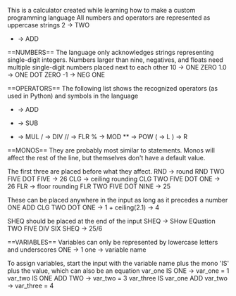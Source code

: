 This is a calculator created while learning how to make a custom programming language
All numbers and operators are represented as uppercase strings
  2 -> TWO
  + -> ADD

==NUMBERS==
The language only acknowledges strings representing single-digit integers. Numbers larger
than nine, negatives, and floats need multiple single-digit numbers placed next to each other
  10   -> ONE ZERO
  1.0  -> ONE DOT ZERO
  -1   -> NEG ONE

==OPERATORS==
The following list shows the recognized operators (as used in Python) and symbols in the language
  +   ->  ADD
  -   ->  SUB
  *   ->  MUL
  /   ->  DIV
  //  ->  FLR
  %   ->  MOD
  **  ->  POW
  (   ->  L
  )   ->  R

==MONOS==
They are probably most similar to statements. Monos will affect the rest of the line, but themselves
don't have a default value.

The first three are placed before what they affect.
  RND   -> round              RND TWO FIVE DOT FIVE -> 26
  CLG   -> ceiling rounding   CLG TWO FIVE DOT ONE  -> 26
  FLR   -> floor rounding     FLR TWO FIVE DOT NINE -> 25

  These can be placed anywhere in the input as long as it precedes a number
  ONE ADD CLG TWO DOT ONE -> 1 + ceiling(2.1) -> 4

  SHEQ should be placed at the end of the input
  SHEQ  -> SHow EQuation      TWO FIVE DIV SIX SHEQ -> 25/6

==VARIABLES==
Variables can only be represented by lowercase letters and underscores
  ONE -> 1
  one -> variable name

To assign variables, start the input with the variable name plus the mono 'IS' plus
the value, which can also be an equation
  var_one IS ONE                    -> var_one = 1
  var_two IS ONE ADD TWO            -> var_two = 3
  var_three IS var_one ADD var_two  ->  var_three = 4
